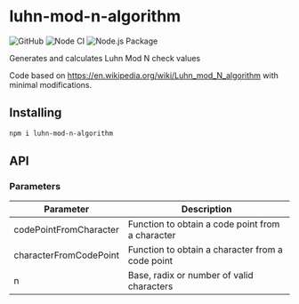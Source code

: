 # luhn-mod-n-algorithm

![GitHub](https://img.shields.io/github/license/alfredmyers/luhn-mod-n-algorithm.svg?style=flat)
![Node CI](https://github.com/alfredmyers/luhn-mod-n-algorithm/workflows/Node%20CI/badge.svg)
![Node.js Package](https://github.com/alfredmyers/luhn-mod-n-algorithm/workflows/Node.js%20Package/badge.svg)

Generates and calculates Luhn Mod N check values

Code based on <https://en.wikipedia.org/wiki/Luhn_mod_N_algorithm>
with minimal modifications.

## Installing

```sh
npm i luhn-mod-n-algorithm
```

## API

### Parameters

Parameter | Description
--- | ---
codePointFromCharacter | Function to obtain a code point from a character
characterFromCodePoint | Function to obtain a character from a code point
n | Base, radix or number of valid characters
